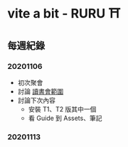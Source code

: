 # vite a bit - RURU ⛩

## 每週紀錄

### 20201106

- 初次聚會
- 討論 [讀書會範圍](https://github.com/DeepJavaScript/vite-a-bit/blob/main/README.md)
- 討論下次內容
  - 安裝 T1、T2 版其中一個
  - 看 Guide 到 Assets、筆記

### 20201113
